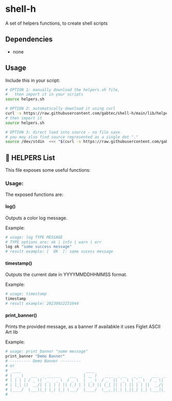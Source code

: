 # shell-h

A set of helpers functions, to create shell scripts

## Dependencies

- none

## Usage

Include this in your script:

```sh
# OPTION 1: manually download the helpers.sh file,
#   then import it in your scripts
source helpers.sh

# OPTION 2: automatically download it using curl
curl -s https://raw.githubusercontent.com/gabtec/shell-h/main/lib/helpers.sh > helpers.sh
# then import it
source helpers.sh

# OPTION 3: direct load into source - no file save
# you may also find source represented as a single dot "."
source /dev/stdin  <<< "$(curl -s https://raw.githubusercontent.com/gabtec/shell-h/main/lib/helpers.sh)"

```

## :book: HELPERS List

This file exposes some useful functions:

### Usage:

The exposed functions are:

#### log()

Outputs a color log message.

Example:

```sh
# usage: log TYPE MESSAGE
# TYPE options are: ok | info | warn | err
log ok "some success message"
# result example: [  OK  ]: some sucess message
```

#### timestamp()

Outputs the current date in YYYYMMDDHHMMSS format.

Example:

```sh
# usage: timestamp
timestamp
# result example: 20230922231044
```

#### print_banner()

Prints the provided message, as a banner
If availabkle it uses Figlet ASCII Art lib

Example:

```sh
# usage: print_banner "some message"
print_banner "Demo Banner"
# --------- Demo Banner ---------
# or
#  ____                            ____
# |  _ \   ___  _ __ ___    ___   | __ )   __ _  _ __   _ __    ___  _ __
# | | | | / _ \| '_ ` _ \  / _ \  |  _ \  / _` || '_ \ | '_ \  / _ \| '__|
# | |_| ||  __/| | | | | || (_) | | |_) || (_| || | | || | | ||  __/| |
# |____/  \___||_| |_| |_| \___/  |____/  \__,_||_| |_||_| |_| \___||_|
#
```
